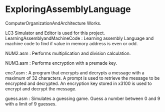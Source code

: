 # ExploringAssemblyLanguage
ComputerOrganizationAndArchitecture Works.

LC3 Simulator and Editor is used for this project.
LearningAssemblyandMachineCode : Learning assembly Language and machine code to find if value in memory address is even or odd.

NUM2.asm : Performs multiplication and division calculation.

NUM3.asm : Performs encryption with a premade key.

enc7.asm : A program that encrypts and decrypts a message with a maximum of 32 characters. A prompt is used to retrieve the message to be encrypted and decrypted. 
           An encryption key stored in x3100 is used to encrypt and decrypt the message. 

guess.asm : Simulates a guessing game. Guess a number between 0 and 9 with a limit of 9 guesses.
